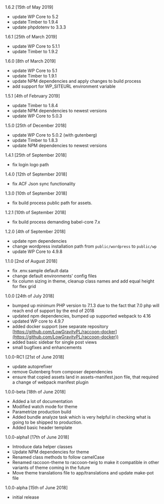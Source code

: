 1.6.2 [15th of May 2019]
- update WP Core to 5.2
- update Timber to 1.9.4
- update phpdotenv to 3.3.3

1.6.1 [25th of March 2019]
- update WP Core to 5.1.1
- update Timber to 1.9.2

1.6.0 [8th of March 2019]
- update WP Core to 5.1
- update Timber to 1.9.1
- update NPM dependencies and apply changes to build process
- add support for WP_SITEURL environment variable

1.5.1 [4th of February 2019]
- update Timber to 1.8.4
- update NPM dependencies to newest versions
- update WP Core to 5.0.3

1.5.0 [25th of December 2018]
- update WP Core to 5.0.2 (with gutenberg)
- update Timber to 1.8.3
- update NPM dependencies to newest versions

1.4.1 [25th of September 2018]
- fix login logo path

1.4.0 [12th of September 2018]
- fix ACF Json sync functionality

1.3.0 [10th of September 2018]
- fix build process public path for assets.

1.2.1 [10th of September 2018]
- fix build process demanding babel-core 7.x

1.2.0 [4th of September 2018]
- update npm dependencies
- change wordpress installation path from `public/wordpress` to `public/wp`
- update WP Core to 4.9.8

1.1.0 [2nd of August 2018]
- fix .env.sample default data
- change default environments' config files
- fix column sizing in theme, cleanup class names and add equal height for flex grid

1.0.0  [24th of July 2018]
- bumped up minimum PHP version to 7.1.3 due to the fact that 7.0 php will reach end of support by the end of 2018
- updated npm dependencies, bumped up supported webpack to 4.16
- updated WP core to 4.9.7
- added docker support (see separate repository [https://github.com/LowGravityPL/raccoon-docker](https://github.com/LowGravityPL/raccoon-docker))
- added basic sidebar for single post views
- small bugfixes and enhancements

1.0.0-RC1 [21st of June 2018]
- update autoprefixer
- remove Gutenberg from composer dependencies
- ensure that copied assets land in assets-manifest.json file, that required a change of webpack manifest plugin

1.0.0-beta [18th of June 2018]
- Added a lot of documentation
- Modified watch mode for theme
- Parametrize production build
- Added bundle analyze task which is very helpful in checking what is going to be shipped to production.
- Added basic header template

1.0.0-alpha1 [17th of June 2018]
- Introduce data helper classes
- Update NPM dependencies for theme
- Renamed class methods to follow camelCase
- Renamed raccoon-theme to raccoon-twig to make it compatible in other
variants of theme coming in the future
- Move theme translations file to app/translations and update make-pot file

1.0.0-alpha [15th of June 2018]
- initial release
